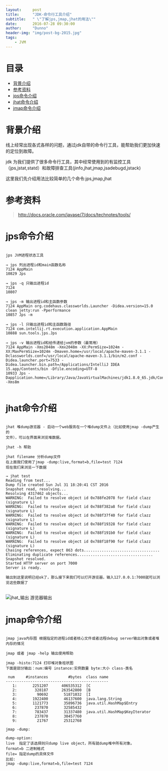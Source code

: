 ```yaml
---
layout:     post
title:      "JDK-命令行工具介绍"
subtitle:   " \"了解jps,jmap,jhat的用法\""
date:       2016-07-28 09:30:00
author:     "Dunno"
header-img: "img/post-bg-2015.jpg"
tags:
    - JVM
---
```


# 目录

- <a href="#js">背景介绍</a>
- <a href="#ckzl">参考资料</a>
- <a href="#xkd">jps命令介绍</a>
- <a href="#jhat">jhat命令介绍</a>
- <a href="#tcy">jmap命令介绍</a>


# <a name="js">背景介绍</a>
<p>线上经常出现各式各样的问题，通过jdk自带的命令行工具，能帮助我们更加快速的定位到故障。</p>
<p>jdk 为我们提供了很多命令行工具，其中经常使用到的有监控工具（jps,jstat,statd）和故障排查工具(jinfo,jhat,jmap,jsadebugd,jstack)
</p>
<P>这里我们先介绍用法比较简单的几个命令:jps,jmap,jhat</p>

# <a name="ckzl">参考资料</a>
> http://docs.oracle.com/javase/7/docs/technotes/tools/

# <a name="xkd">jps命令介绍</a>

<pre>
<code>
jps JVM进程状态工具

→ jps 列出进程id和main函数名称
7124 AppMain
10829 Jps

→ jps -q 只输出进程id
7124
10807

→ jps -m 输出进程id和主函数参数
7124 AppMain org.codehaus.classworlds.Launcher -Didea.version=15.0 clean jetty:run -Pperformance
10857 Jps -m

→ jps -l 只输出进程id和主函数路径
7124 com.intellij.rt.execution.application.AppMain
10888 sun.tools.jps.Jps

→ jps -v 输出进程id和给传递给jvm的参数（最常用）
7124 AppMain -Xms2048m -Xmx2048m -XX:PermSize=1024m -XX:MaxPermSize=1024m -Dmaven.home=/usr/local/apache-maven-3.1.1 -Dclassworlds.conf=/usr/local/apache-maven-3.1.1/bin/m2.conf -Didea.launcher.port=7533 -Didea.launcher.bin.path=/Applications/IntelliJ IDEA 15.app/Contents/bin -Dfile.encoding=UTF-8
10933 Jps -Dapplication.home=/Library/Java/JavaVirtualMachines/jdk1.8.0_65.jdk/Contents/Home -Xms8m
</code>
</pre>



# <a name="jhat">jhat命令介绍</a>


<pre>
<code>
jhat 堆dump游览器 - 启动一个web服务在一个堆dump文件上（比如使用jmap -dump产生的<br>文件），可以在界面来浏览堆数据。

jhat -h 帮助

jhat filename 分析dump文件
在上面我们使用了jmap -dump:live,format=b,file=test 7124
现在我们来浏览一下数据

→ jhat test
Reading from test...
Dump file created Sun Jul 31 18:20:41 CST 2016
Snapshot read, resolving...
Resolving 4317462 objects...
WARNING:  Failed to resolve object id 0x788fe2078 for field clazz (signature L)
WARNING:  Failed to resolve object id 0x788f382a8 for field clazz (signature L)
WARNING:  Failed to resolve object id 0x788f37f40 for field clazz (signature L)
WARNING:  Failed to resolve object id 0x788f19328 for field clazz (signature L)
WARNING:  Failed to resolve object id 0x788f191b0 for field clazz (signature L)
WARNING:  Failed to resolve object id 0x788f18f90 for field clazz (signature L)
Chasing references, expect 863 dots..................................
Eliminating duplicate references..................................
Snapshot resolved.
Started HTTP server on port 7000
Server is ready.

输出到这里说明已经ok了，那么接下来我们可以打开游览器，输入127.0.0.1:7000就可以浏览这些数据了
</code>
</pre>

![jhat_输出](http://dunnohe.github.io/img/jhat/jhat.png)
游览器输出


# <a name="tcy">jmap命令介绍</a>

<pre>
<code>
jmap java内存图 根据指定的进程id或者核心文件或者远程debug server输出对象或者堆内存的情况

jmap 或者 jmap -help 输出使用帮助 

jmap -histo:7124 打印堆对象柱状图
下面是部分输出：num:编号 instance:实例数量 byte:大小 class-类名

 num     #instances         #bytes  class name
----------------------------------------------
   1:       2251207      406535312  [C
   2:        328187      263542800  [B
   3:         90692       51871032  [I
   4:       1922400       46137600  java.lang.String
   5:       1121773       35896736  java.util.HashMap$Entry
   6:        237870       32585432  <constMethodKlass>
   7:        783437       31337480  java.util.HashMap$KeyIterator
   8:        237870       30457760  <methodKlass>
   9:         21767       25312768  <constantPoolKlass>
   
jmap -dump:<dump-option>

dump-option:
live  指定了该选择则只dump live object，所有就dump堆中所有对象。
format=b 二进制格式
file=<file> 指定dump的具体文件
比如:
jmap -dump:live,format=b,file=test 7124
</code>
</pre>